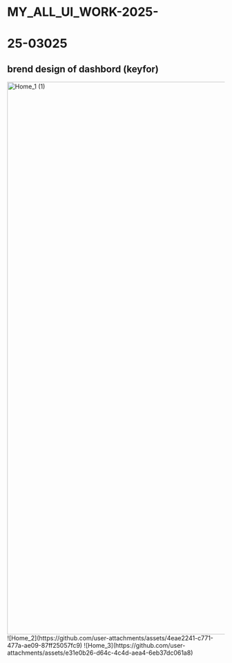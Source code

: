 # MY_ALL_UI_WORK-2025-
<h1>25-03025</h1>
<h2>brend design of dashbord (keyfor) </h2>
<img width="1280" alt="Home_1 (1)" src="https://github.com/user-attachments/assets/cddadeb3-5529-4a5a-a884-578baef5883e" />
![Home_2](https://github.com/user-attachments/assets/4eae2241-c771-477a-ae09-87ff25057fc9)
![Home_3](https://github.com/user-attachments/assets/e31e0b26-d64c-4c4d-aea4-6eb37dc061a8)
